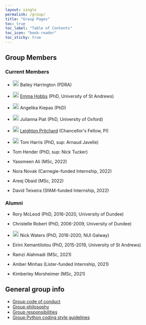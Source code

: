 ```yaml
---
layout: single
permalink: /group/
title: "Group Pages"
toc: true
toc_label: "Table of Contents"
toc_icon: "book-reader"
toc_sticky: true
---
```


## Group Members

### Current Members

- <img src="https://github.com/baileythegreen.png" alt="GitHub avatar for @baileythegreen" width="20"> Bailey Harrington (PDRA)
- <img src="https://github.com/hobnobmancer.png" alt="GitHub avatar for @hobnobmancer" width="20"> [Emma Hobbs](/group/bios/emma_h) (PhD, University of St Andrews)
- <img src="https://github.com/kiepczi.png" alt="GitHub avatar for @kiepczi" width="20"> Angelika Kiepas (PhD)
- <img src="https://github.com/JuliannaPiat.png" alt="GitHub avatar for @JuliannaPiat" width="20"> Julianna Piat (PhD, University of Oxford)
- <img src="https://github.com/widdowquinn.png" alt="GitHub avatar for @widdowquinn" width="20"> [Leighton Pritchard](/group/bios/leighton) (Chancellor's Fellow, PI)

- <img src="https://github.com/tharis.png" alt="GitHub avatar for @tharis" width="20"> Tom Harris (PhD, sup: Arnaud Javelle)
- Tom Hender (PhD, sup: Nick Tucker)

- Yassmeen Ali (MSc, 2022)
- Nora Novak (Carnegie-funded Internship, 2022)
- Areej Obaid (MSc, 2022)
- David Teixeira (SfAM-funded Internship, 2022)

### Alumni

- Rory McLeod (PhD, 2016-2020, University of Dundee)
- Christelle Robert (PhD, 2006-2009, University of Dundee)
- <img src="https://github.com/nickp60.png" alt="GitHub avatar for @nickp60" width="20"> Nick Waters (PhD, 2016-2020, NUI Galway)
- Eirini Xemantilotou (PhD, 2015-2019, University of St Andrews)

- Ramzi Alahmadi (MSc, 2021)
- Amber Minhas (Lister-funded Internship, 2021)
- Kimberley Morsheimer (MSc, 2021)


## General group info

- [Group code of conduct](/group/code_of_conduct)
- [Group philosophy](/group/philosophy)
- [Group responsibilities](/group/responsibilities)
- [Group Python coding style guidelines](/group/python_style)


